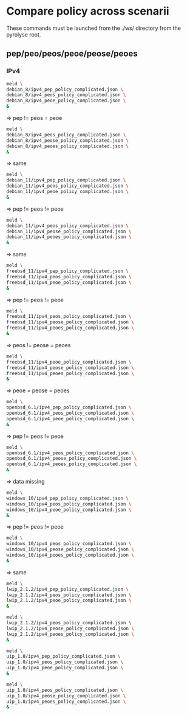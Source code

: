 

# Compare policy across scenarii


These commands must be launched from the ./ws/ directory from the pyrolyse root.


## pep/peo/peos/peoe/peose/peoes

### IPv4

```bash
meld \
debian_8/ipv4_pep_policy_complicated.json \
debian_8/ipv4_peos_policy_complicated.json \
debian_8/ipv4_peoe_policy_complicated.json \
&
```

=> pep != peos = peoe


```bash
meld \
debian_8/ipv4_peos_policy_complicated.json \
debian_8/ipv4_peose_policy_complicated.json \
debian_8/ipv4_peoes_policy_complicated.json \
&
```

=> same






```bash
meld \
debian_11/ipv4_pep_policy_complicated.json \
debian_11/ipv4_peos_policy_complicated.json \
debian_11/ipv4_peoe_policy_complicated.json \
&
```

=> pep != peos != peoe


```bash
meld \
debian_11/ipv4_peos_policy_complicated.json \
debian_11/ipv4_peose_policy_complicated.json \
debian_11/ipv4_peoes_policy_complicated.json \
&
```

=> same






```bash
meld \
freebsd_11/ipv4_pep_policy_complicated.json \
freebsd_11/ipv4_peos_policy_complicated.json \
freebsd_11/ipv4_peoe_policy_complicated.json \
&
```

=> pep != peos != peoe


```bash
meld \
freebsd_11/ipv4_peos_policy_complicated.json \
freebsd_11/ipv4_peose_policy_complicated.json \
freebsd_11/ipv4_peoes_policy_complicated.json \
&
```

=> peos != peose = peoes


```bash
meld \
freebsd_11/ipv4_peoe_policy_complicated.json \
freebsd_11/ipv4_peose_policy_complicated.json \
freebsd_11/ipv4_peoes_policy_complicated.json \
&
```

=> peoe = peose = peoes






```bash
meld \
openbsd_6.1/ipv4_pep_policy_complicated.json \
openbsd_6.1/ipv4_peos_policy_complicated.json \
openbsd_6.1/ipv4_peoe_policy_complicated.json \
&
```

=> pep != peos != peoe


```bash
meld \
openbsd_6.1/ipv4_peos_policy_complicated.json \
openbsd_6.1/ipv4_peose_policy_complicated.json \
openbsd_6.1/ipv4_peoes_policy_complicated.json \
&
```

=> data missing






```bash
meld \
windows_10/ipv4_pep_policy_complicated.json \
windows_10/ipv4_peos_policy_complicated.json \
windows_10/ipv4_peoe_policy_complicated.json \
&
```

=> pep != peos != peoe


```bash
meld \
windows_10/ipv4_peos_policy_complicated.json \
windows_10/ipv4_peose_policy_complicated.json \
windows_10/ipv4_peoes_policy_complicated.json \
&
```

=> same






```bash
meld \
lwip_2.1.2/ipv4_pep_policy_complicated.json \
lwip_2.1.2/ipv4_peos_policy_complicated.json \
lwip_2.1.2/ipv4_peoe_policy_complicated.json \
&
```


```bash
meld \
lwip_2.1.2/ipv4_peos_policy_complicated.json \
lwip_2.1.2/ipv4_peose_policy_complicated.json \
lwip_2.1.2/ipv4_peoes_policy_complicated.json \
&
```






```bash
meld \
uip_1.0/ipv4_pep_policy_complicated.json \
uip_1.0/ipv4_peos_policy_complicated.json \
uip_1.0/ipv4_peoe_policy_complicated.json \
&
```


```bash
meld \
uip_1.0/ipv4_peos_policy_complicated.json \
uip_1.0/ipv4_peose_policy_complicated.json \
uip_1.0/ipv4_peoes_policy_complicated.json \
&
```









